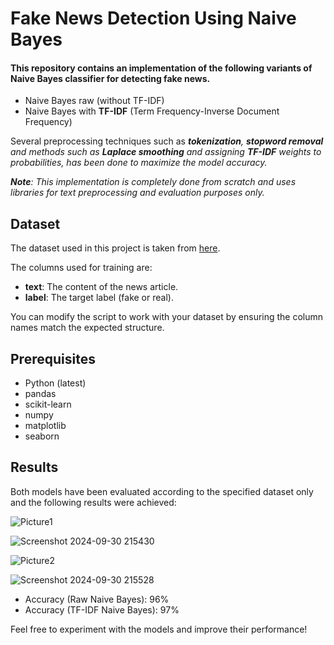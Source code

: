 # Fake News Detection Using Naive Bayes

#### This repository contains an implementation of the following variants of Naive Bayes classifier for detecting fake news.  

* Naive Bayes raw (without TF-IDF)
* Naive Bayes with **TF-IDF** (Term Frequency-Inverse Document Frequency)

Several preprocessing techniques such as _**tokenization**, **stopword removal** and methods such as **Laplace smoothing** and assigning **TF-IDF** weights to probabilities, has been done to maximize the model accuracy._

_**Note**: This implementation is completely done from scratch and uses libraries for text preprocessing and evaluation purposes only._

## Dataset
The dataset used in this project is taken from [here](https://huggingface.co/datasets/ErfanMoosaviMonazzah/fake-news-detection-dataset-English).

The columns used for training are:

* **text**: The content of the news article.
* **label**: The target label (fake or real).

You can modify the script to work with your dataset by ensuring the column names match the expected structure.


## Prerequisites
* Python (latest)
* pandas
* scikit-learn
* numpy
* matplotlib
* seaborn


## Results
Both models have been evaluated according to the specified dataset only and the following results were achieved:


![Picture1](https://github.com/user-attachments/assets/661334fb-f611-4c99-8da2-5544644442fb)

![Screenshot 2024-09-30 215430](https://github.com/user-attachments/assets/6e52f40b-3d53-4896-9d66-0be5d4e8fb3b)


![Picture2](https://github.com/user-attachments/assets/88996925-0f01-4128-816d-6793b770b6a6)

![Screenshot 2024-09-30 215528](https://github.com/user-attachments/assets/50a35a09-c7ff-4178-98aa-e3c074b2ac2b)

* Accuracy (Raw Naive Bayes): 96%
* Accuracy (TF-IDF Naive Bayes): 97%

Feel free to experiment with the models and improve their performance!
